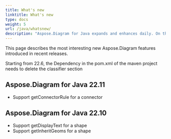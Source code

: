 ```yaml
---
title: What's new
linktitle: What's new
type: docs
weight: 5
url: /java/whatsnew/
description: "Aspose.Diagram for Java expands and enhances daily. On this page, you can learn about the huge and most interesting features of the product."
---
```


This page describes the most interesting new Aspose.Diagram features introduced in recent releases.

Starting from 22.6, the Dependency in the pom.xml of the maven project needs to delete the classifier section

## Aspose.Diagram for Java 22.11

* Support getConnectorRule for a connector

## Aspose.Diagram for Java 22.10

* Support getDisplayText for a shape
* Support getInheritGeoms for a shape


